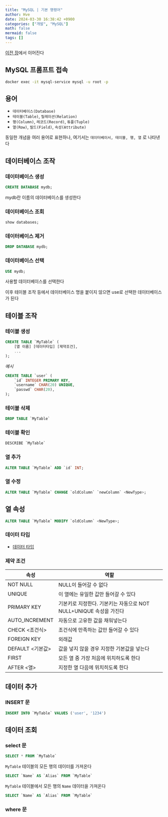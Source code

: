 ```yaml
---
title: "MySQL | 기본 명령어"
author: Hve
date: 2024-03-30 16:38:42 +0900
categories: ["개발", "MySQL"]
math: false
mermaid: false
tags: []
---
```


[이전 장](https://hve4638.github.io/posts/mysql-docker/)에서 이어진다

## MySQL 프롬프트 접속

```bash
docker exec -it mysql-service mysql -u root -p
```

## 용어

- `데이터베이스(Database)`
- `테이블(Table)`, `릴레이션(Relation)`
- `행(Column)`, `레코드(Record)`, `튜플(Tuple)`
- `열(Row)`, `필드(Field)`, `속성(Attribute)`

동일한 개념을 여러 용어로 표현하나, 여기서는 `데이터베이서, 테이블, 행, 열` 로 나타낸다

## 데이터베이스 조작

### 데이터베이스 생성

```sql
CREATE DATABASE mydb;
```

mydb란 이름의 데이터베이스를 생성한다

### 데이터베이스 조회

```sql
show databases;
```

### 데이터베이스 제거

```sql
DROP DATABASE mydb;
```

### 데이터베이스 선택

```sql
USE mydb;
```

사용할 데이터베이스를 선택한다

이후 테이블 조작 등에서 데이터베이스 명을 붙이지 않으면 use로 선택한 데이터베이스가 된다

## 테이블 조작

### 테이블 생성

```sql
CREATE TABLE `MyTable` (
    [열 이름] [데이터타입] [제약조건],
    ...
);
```

*예시*

```sql
CREATE TABLE `user` (
    `id` INTEGER PRIMARY KEY,
    `username` CHAR(20) UNIQUE,
    `passwd` CHAR(20),
);
```

### 테이블 삭제

```sql
DROP TABLE `MyTable`
```

### 테이블 확인

```sql
DESCRIBE `MyTable`
```

### 열 추가

```sql
ALTER TABLE `MyTable` ADD `id` INT;
```

### 열 수정

```sql
ALTER TABLE `MyTable` CHANGE `oldColumn` `newColumn` <NewType>;
```

## 열 속성

```sql
ALTER TABLE `MyTable` MODIFY `oldColumn` <NewType>;
```

### 데이터 타입

- [데이터 타입](https://dev.mysql.com/doc/refman/8.3/en/data-types.html)

### 제약 조건

| 속성 | 역할 |
|------|------|
| NOT NULL | NULL이 들어갈 수 없다 |
| UNIQUE | 이 열에는 유일한 값만 들어갈 수 있다 |
| PRIMARY KEY | 기본키로 지정한다. 기본키는 자동으로 NOT NULL+UNIQUE 속성을 가진다 |
| AUTO_INCREMENT | 자동으로 고유한 값을 채워넣는다 |
| CHECK <조건식> | 조건식에 만족하는 값만 들어갈 수 있다 |
| FOREIGN KEY | 외래값 |
| DEFAULT <기본값> | 값을 넣지 않을 경우 지정한 기본값을 넣는다 |
| FIRST | 모든 열 중 가장 처음에 위치하도록 한다 |
| AFTER <열> | 지정한 열 다음에 위치히도록 한다 |

## 데이터 추가

### INSERT 문

```sql
INSERT INTO `MyTable` VALUES ('user', '1234')
```

## 데이터 조회

### select 문

```sql
SELECT * FROM `MyTable`
```

`MyTable` 테이블의 모든 행의 데이터를 가져온다

```sql
SELECT `Name` AS `Alias` FROM `MyTable`
```

`MyTable` 테이블에서 모든 행의 `Name` 데이터을 가져온다

```sql
SELECT `Name` AS `Alias` FROM `MyTable`
```

### where 문

```sql

```
